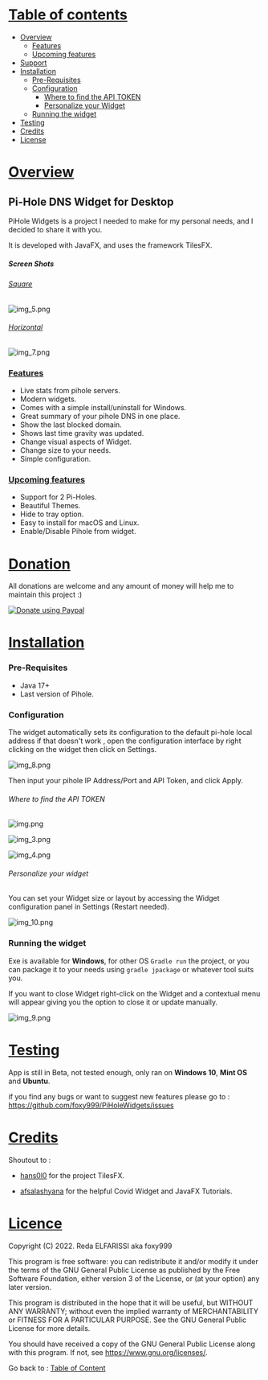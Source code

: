 

# <ins>Table of contents</ins>
- [Overview](#overview)
  * [Features](#features)
  * [Upcoming features](#upcoming-features)
- [Support ](#donation)
- [Installation](#installation)
    * [Pre-Requisites](#pre-requisites)
    * [Configuration](#configuration)
      * [Where to find the API TOKEN](#where-to-find-the-api-token)
      * [Personalize your Widget](#personalize-your-widget)
    * [Running the widget](#running-the-widget)
- [Testing ](#testing) 
- [Credits ](#credits)
- [License ](#licence)

# <ins>Overview</ins>
## Pi-Hole DNS Widget for Desktop
PiHole Widgets is a project I needed to make for my personal needs, and I decided to share it with you.

It is developed with JavaFX, and uses the framework TilesFX.

##### Screen Shots
###### <ins>Square</ins>
![img_5.png](img_5.png)

###### <ins>Horizontal</ins>
![img_7.png](img_7.png)

### <ins>Features</ins>

- Live stats from pihole servers.
- Modern widgets.
- Comes with a simple install/uninstall for Windows.
- Great summary of your pihole DNS in one place.
- Show the last blocked domain.
- Shows last time gravity was updated.
- Change visual aspects of Widget.
- Change size to your needs.
- Simple configuration.

### <ins>Upcoming features</ins>

- Support for 2 Pi-Holes.
- Beautiful Themes.
- Hide to tray option.
- Easy to install for macOS and Linux.
- Enable/Disable Pihole from widget.


# <ins>Donation</ins>
All donations are welcome and any amount of money will help me to maintain this project :)
<p align="left">  
  <a href="https://paypal.me/foxinflames"><img alt="Donate using Paypal" src="https://www.paypalobjects.com/en_US/i/btn/btn_donateCC_LG.gif"></a>
</p>


# <ins>Installation</ins>

### Pre-Requisites

- Java 17+
- Last version of Pihole.

### Configuration
The widget automatically sets its configuration to the default pi-hole local address if that doesn't work , open the configuration interface by right clicking on the widget then click on Settings.

![img_8.png](img_8.png)

Then input your pihole IP Address/Port and API Token, and click Apply.

###### Where to find the API TOKEN

![img.png](img.png)

![img_3.png](img_3.png)

![img_4.png](img_4.png)

###### Personalize your widget

You can set your Widget size or layout by accessing the Widget configuration panel in Settings (Restart needed).

![img_10.png](img_10.png)

### Running the widget

Exe is available for **Windows**, for other OS `Gradle run` the project, or you can package it to your needs using `gradle jpackage` or whatever tool suits you.

If you want to close Widget right-click on the Widget and a contextual menu will appear giving you the option to close it or update manually.

![img_9.png](img_9.png)

# <ins>Testing</ins>

App is still in Beta, not tested enough, only ran on **Windows 10**, **Mint OS** and **Ubuntu**.

if you find any bugs or want to suggest new features please go to : https://github.com/foxy999/PiHoleWidgets/issues


# <ins>Credits</ins>
<div>
Shoutout to :

- <a href="https://github.com/HanSolo/tilesfx" title="hans0l0">hans0l0</a> for the project TilesFX.
 
- <a href="https://github.com/afsalashyana" title="afsalashyana">afsalashyana</a> for the helpful Covid Widget and JavaFX Tutorials.

</div>

# <ins>Licence</ins>
Copyright (C) 2022.  Reda ELFARISSI aka foxy999


This program is free software: you can redistribute it and/or modify
it under the terms of the GNU General Public License as published by
the Free Software Foundation, either version 3 of the License, or
(at your option) any later version.

This program is distributed in the hope that it will be useful,
but WITHOUT ANY WARRANTY; without even the implied warranty of
MERCHANTABILITY or FITNESS FOR A PARTICULAR PURPOSE.  See the
GNU General Public License for more details.

You should have received a copy of the GNU General Public License
along with this program.  If not, see <https://www.gnu.org/licenses/>.         

Go back to : [Table of Content](#table-of-contents)